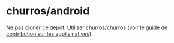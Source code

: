 # churros/android

Ne pas cloner ce dépot. Utiliser churros/churros (voir le [guide de contribution sur les applis natives](https://git.inpt.fr/churros/wiki/-/wikis/native#android)).
